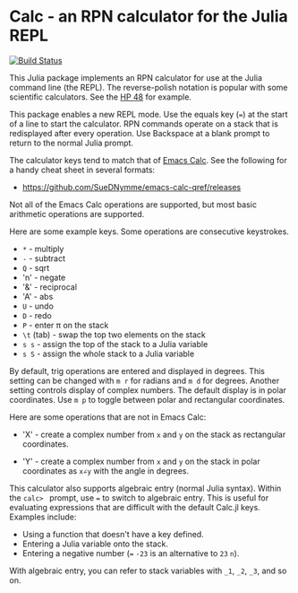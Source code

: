 # Calc - an RPN calculator for the Julia REPL

[![Build Status](https://travis-ci.org/tshort/Calc.jl.svg?branch=master)](https://travis-ci.org/tshort/Calc.jl)

This Julia package implements an RPN calculator for use at the Julia command
line (the REPL). The reverse-polish notation is popular with some scientific
calculators. See the [HP 48](http://www.ces.clemson.edu/ge/staff/park/Class/ENGR130/Handouts/BasicSkills/Calculators/HP48G/HP48G.html)
for example.

This package enables a new REPL mode. Use the equals key (`=`) at the start of a
line to start the calculator. RPN commands operate on a stack that is
redisplayed after every operation. Use Backspace at a blank prompt to return to
the normal Julia prompt.

The calculator keys tend to match that of [Emacs
Calc](https://www.gnu.org/software/emacs/manual/html_mono/calc.html). See the
following for a handy cheat sheet in several formats:

* https://github.com/SueDNymme/emacs-calc-qref/releases

Not all of the Emacs Calc operations are supported, but most basic arithmetic
operations are supported.

Here are some example keys. Some operations are consecutive keystrokes.

* `*` - multiply
* `-` - subtract
* `Q` - sqrt
* 'n' - negate
* '&' - reciprocal 
* 'A' - abs
* `U` - undo
* `D` - redo
* `P` - enter π on the stack
* `\t` (tab) - swap the top two elements on the stack
* `s s` - assign the top of the stack to a Julia variable
* `s S` - assign the whole stack to a Julia variable

By default, trig operations are entered and displayed in degrees. This setting
can be changed with `m r` for radians and `m d` for degrees. Another setting
controls display of complex numbers. The default display is in polar
coordinates. Use `m p` to toggle between polar and rectangular coordinates.

Here are some operations that are not in Emacs Calc:

* 'X' - create a complex number from `x` and `y` on the stack as rectangular
  coordinates.

* 'Y' - create a complex number from `x` and `y` on the stack in polar
  coordinates as `x∠y` with the angle in degrees.

This calculator also supports algebraic entry (normal Julia syntax). Within the
`calc> ` prompt, use `=` to switch to algebraic entry. This is useful for
evaluating expressions that are difficult with the default Calc.jl keys. Examples
include:

- Using a function that doesn't have a key defined.
- Entering a Julia variable onto the stack.
- Entering a negative number (`=` `-23` is an alternative to `23` `n`).

With algebraic entry, you can refer to stack variables with `_1`, `_2`, `_3`,
and so on. 


